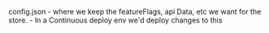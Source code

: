 config.json
    - where we keep the featureFlags, api Data, etc we want for the store.
        - In a Continuous deploy env we'd deploy changes to this 
